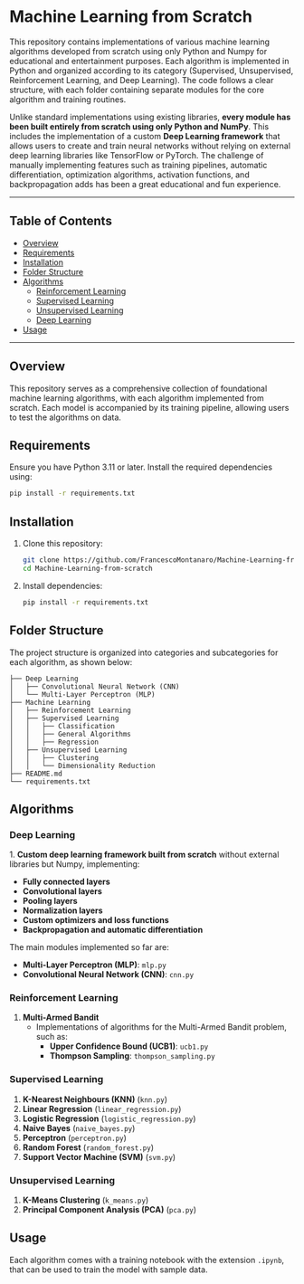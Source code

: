 # Machine Learning from Scratch

This repository contains implementations of various machine learning algorithms developed from scratch using only Python and Numpy for educational and entertainment purposes. Each algorithm is implemented in Python and organized according to its category (Supervised, Unsupervised, Reinforcement Learning, and Deep Learning). The code follows a clear structure, with each folder containing separate modules for the core algorithm and training routines.

Unlike standard implementations using existing libraries, **every module has been built entirely from scratch using only Python and NumPy**. This includes the implementation of a custom **Deep Learning framework** that allows users to create and train neural networks without relying on external deep learning libraries like TensorFlow or PyTorch. The challenge of manually implementing features such as training pipelines, automatic differentiation, optimization algorithms, activation functions, and backpropagation adds has been a great educational and fun experience.

---

## Table of Contents

- [Overview](#overview)
- [Requirements](#requirements)
- [Installation](#installation)
- [Folder Structure](#folder-structure)
- [Algorithms](#algorithms)
  - [Reinforcement Learning](#reinforcement-learning)
  - [Supervised Learning](#supervised-learning)
  - [Unsupervised Learning](#unsupervised-learning)
  - [Deep Learning](#deep-learning)
- [Usage](#usage)

---

## Overview

This repository serves as a comprehensive collection of foundational machine learning algorithms, with each algorithm implemented from scratch. Each model is accompanied by its training pipeline, allowing users to test the algorithms on data.

## Requirements

Ensure you have Python 3.11 or later. Install the required dependencies using:

```bash
pip install -r requirements.txt
```

## Installation

1. Clone this repository:

   ```bash
   git clone https://github.com/FrancescoMontanaro/Machine-Learning-from-scratch
   cd Machine-Learning-from-scratch
   ```

2. Install dependencies:

   ```bash
   pip install -r requirements.txt
   ```

## Folder Structure

The project structure is organized into categories and subcategories for each algorithm, as shown below:

```plaintext
├── Deep Learning
│   ├── Convolutional Neural Network (CNN)
│   └── Multi-Layer Perceptron (MLP)
├── Machine Learning
│   ├── Reinforcement Learning
│   ├── Supervised Learning
│   │   ├── Classification
│   │   ├── General Algorithms
│   │   ├── Regression
│   ├── Unsupervised Learning
│   │   ├── Clustering
│   │   └── Dimensionality Reduction
├── README.md
└── requirements.txt
```

## Algorithms

### Deep Learning

1. **Custom deep learning framework built from scratch** without external libraries but Numpy, implementing:
   - **Fully connected layers**
   - **Convolutional layers**
   - **Pooling layers**
   - **Normalization layers**
   - **Custom optimizers and loss functions**
   - **Backpropagation and automatic differentiation**
   
   The main modules implemented so far are:
   - **Multi-Layer Perceptron (MLP)**: `mlp.py`
   - **Convolutional Neural Network (CNN)**: `cnn.py`


### Reinforcement Learning

1. **Multi-Armed Bandit** 
   - Implementations of algorithms for the Multi-Armed Bandit problem, such as:
      - **Upper Confidence Bound (UCB1)**: `ucb1.py`
      - **Thompson Sampling**: `thompson_sampling.py`

### Supervised Learning

1. **K-Nearest Neighbours (KNN)** (`knn.py`)
2. **Linear Regression** (`linear_regression.py`)
3. **Logistic Regression** (`logistic_regression.py`)
4. **Naive Bayes** (`naive_bayes.py`)
5. **Perceptron** (`perceptron.py`)
6. **Random Forest** (`random_forest.py`)
7. **Support Vector Machine (SVM)** (`svm.py`)

### Unsupervised Learning

1. **K-Means Clustering** (`k_means.py`)
2. **Principal Component Analysis (PCA)** (`pca.py`)

## Usage

Each algorithm comes with a training notebook with the extension `.ipynb`, that can be used to train the model with sample data.
